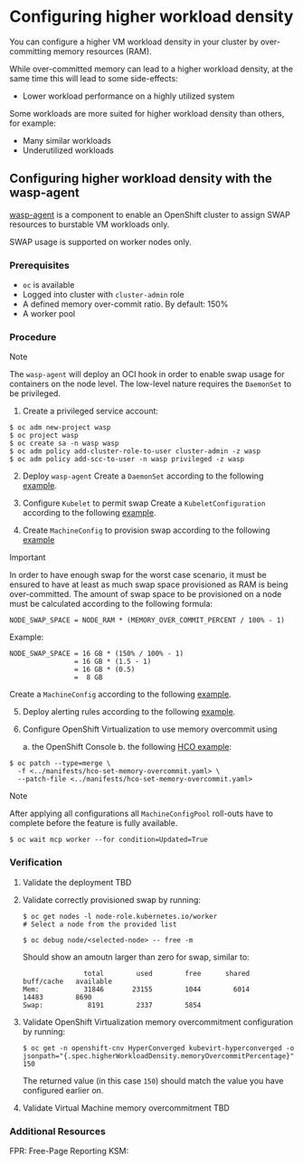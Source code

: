 # Configuring higher workload density

You can configure a higher VM workload density in your cluster
by over-committing memory resources (RAM).

While over-committed memory can lead to a higher workload density, at
the same time this will lead to some side-effects:

- Lower workload performance on a highly utilized system

Some workloads are more suited for higher workload density than
others, for example:

- Many similar workloads
- Underutilized workloads

## Configuring higher workload density with the wasp-agent

[wasp-agent] is a component to enable an OpenShift cluster to assign
SWAP resources to burstable VM workloads only.

SWAP usage is supported on worker nodes only.

### Prerequisites

* `oc` is available
* Logged into cluster with `cluster-admin` role
* A defined memory over-commit ratio. By default: 150%
* A worker pool

### Procedure

> [!NOTE]
> The `wasp-agent` will deploy an OCI hook in order to enable
> swap usage for containers on the node level.
> The low-level nature requires the `DaemonSet` to be privileged.

1. Create a privileged service account:

```console
$ oc adm new-project wasp
$ oc project wasp
$ oc create sa -n wasp wasp
$ oc adm policy add-cluster-role-to-user cluster-admin -z wasp
$ oc adm policy add-scc-to-user -n wasp privileged -z wasp
```

2. Deploy `wasp-agent`
   Create a `DaemonSet` according to the following
   [example](../manifests/ds.yaml).

3. Configure `Kubelet` to permit swap
   Create a `KubeletConfiguration` according to the following
   [example](../manifests/kubelet-configuration-with-swap.yaml).

4. Create `MachineConfig` to provision swap according to the following [example](../manifests/machineconfig-add-swap.yaml)

> [!IMPORTANT]
> In order to have enough swap for the worst case scenario, it must
> be ensured to have at least as much swap space provisioned as RAM
> is being over-committed.
> The amount of swap space to be provisioned on a node must
> be calculated according to the following formula:
>
>     NODE_SWAP_SPACE = NODE_RAM * (MEMORY_OVER_COMMIT_PERCENT / 100% - 1)
>
> Example:
>
>     NODE_SWAP_SPACE = 16 GB * (150% / 100% - 1)
>                     = 16 GB * (1.5 - 1)
>                     = 16 GB * (0.5)
>                     =  8 GB

   Create a `MachineConfig` according to the following
   [example](../manifests/machineconfig-add-swap.yaml).

5. Deploy alerting rules according to the following
   [example](../manifests/prometheus-rules.yaml).

6. Configure OpenShift Virtualization to use memory overcommit using

   a. the OpenShift Console
   b. the following [HCO example](../manifests/hco-set-memory-overcommit.yaml):

```console
$ oc patch --type=merge \
  -f <../manifests/hco-set-memory-overcommit.yaml> \
  --patch-file <../manifests/hco-set-memory-overcommit.yaml>
```

> [!NOTE]
> After applying all configurations all `MachineConfigPool`
> roll-outs have to complete before the feature is fully available.
>
>     $ oc wait mcp worker --for condition=Updated=True
>

### Verification

1. Validate the deployment
   TBD
2. Validate correctly provisioned swap by running:

       $ oc get nodes -l node-role.kubernetes.io/worker
       # Select a node from the provided list

       $ oc debug node/<selected-node> -- free -m

   Should show an amoutn larger than zero for swap, similar to:

                      total        used        free      shared  buff/cache   available
       Mem:           31846       23155        1044        6014       14483        8690
       Swap:           8191        2337        5854


3. Validate OpenShift Virtualization memory overcommitment configuration
   by running:

       $ oc get -n openshift-cnv HyperConverged kubevirt-hyperconverged -o jsonpath="{.spec.higherWorkloadDensity.memoryOvercommitPercentage}"
       150

    The returned value (in this case `150`) should match the value you
    have configured earlier on.

4. Validate Virtual Machine memory overcommitment
   TBD

### Additional Resources

[wasp-agent]: https://github.com/openshift-virtualization/wasp-agent
FPR: Free-Page Reporting
KSM:
